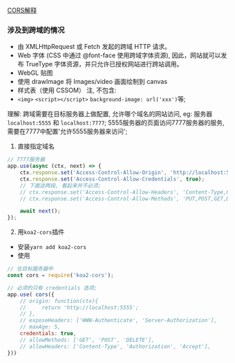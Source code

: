 [CORS解释](https://developer.mozilla.org/zh-CN/docs/Web/HTTP/Access_control_CORS)

### 涉及到跨域的情况
* 由 XMLHttpRequest 或 Fetch 发起的跨域 HTTP 请求。
* Web 字体 (CSS 中通过 @font-face 使用跨域字体资源), 因此，网站就可以发布 TrueType 字体资源，并只允许已授权网站进行跨站调用。
* WebGL 贴图
* 使用 drawImage 将 Images/video 画面绘制到 canvas
* 样式表（使用 CSSOM）
注, 不包含: 
* `<img>` `<script></script>` `background-image: url('xxx')`等;




理解: 跨域需要在目标服务器上做配置, 允许哪个域名的网站访问,
eg: 服务器 `localhost:5555` 和 `localhost:7777`; 5555服务器的页面访问7777服务器的服务, 需要在7777中配置'允许5555服务器来访问';

1. 直接指定域名
```js
// 7777服务器
app.use(async (ctx, next) => {
    ctx.response.set('Access-Control-Allow-Origin', 'http://localhost:5555');
    ctx.response.set('Access-Control-Allow-Credentials', true);
    // 下面这两段, 看起来并不必须;
    // ctx.response.set('Access-Control-Allow-Headers', 'Content-Type,Content-Length, Authorization, Accept,X-Requested-With');
    // ctx.response.set('Access-Control-Allow-Methods', 'PUT,POST,GET,DELETE,OPTIONS');

    await next();
});
```

2. 用`koa2-cors`插件
* 安装`yarn add koa2-cors`
* 使用
```js
// 在目标服务器中
const cors = require('koa2-cors');

// 必须的只有 credentials 选项;
app.use( cors({
    // origin: function(ctx){
    //     return 'http://localhost:5555';
    // },
    // exposeHeaders: ['WWW-Authenticate', 'Server-Authorization'],
    // maxAge: 5,
    credentials: true,
    // allowMethods: ['GET', 'POST', 'DELETE'],
    // allowHeaders: ['Content-Type', 'Authorization', 'Accept'],
}))
```